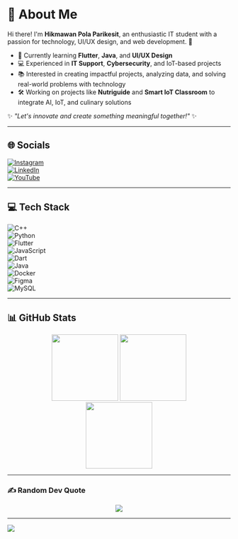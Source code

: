 # 💫 About Me  
Hi there! I'm **Hikmawan Pola Parikesit**, an enthusiastic IT student with a passion for technology, UI/UX design, and web development. 🚀  

- 🌱 Currently learning **Flutter**, **Java**, and **UI/UX Design**  
- 💻 Experienced in **IT Support**, **Cybersecurity**, and IoT-based projects  
- 📚 Interested in creating impactful projects, analyzing data, and solving real-world problems with technology  
- 🛠️ Working on projects like **Nutriguide** and **Smart IoT Classroom** to integrate AI, IoT, and culinary solutions  

✨ *"Let's innovate and create something meaningful together!"* ✨  

---

## 🌐 Socials  
[![Instagram](https://img.shields.io/badge/Instagram-%23E4405F.svg?style=flat&logo=Instagram&logoColor=white)](https://instagram.com/wan.capture)  
[![LinkedIn](https://img.shields.io/badge/LinkedIn-%230077B5.svg?style=flat&logo=linkedin&logoColor=white)](https://linkedin.com/in/hikmawan-polaparikesit)  
[![YouTube](https://img.shields.io/badge/YouTube-%23FF0000.svg?style=flat&logo=YouTube&logoColor=white)](https://youtube.com/@Nakulasadewa241)  

---

## 💻 Tech Stack  
![C++](https://img.shields.io/badge/C++-%2300599C.svg?style=flat&logo=c%2B%2B&logoColor=white)  
![Python](https://img.shields.io/badge/Python-%233670A0.svg?style=flat&logo=python&logoColor=%23FFD43B)  
![Flutter](https://img.shields.io/badge/Flutter-%2302569B.svg?style=flat&logo=Flutter&logoColor=white)  
![JavaScript](https://img.shields.io/badge/JavaScript-%23F7DF1E.svg?style=flat&logo=javascript&logoColor=%23000000)  
![Dart](https://img.shields.io/badge/Dart-%230175C2.svg?style=flat&logo=dart&logoColor=white)  
![Java](https://img.shields.io/badge/Java-%23ED8B00.svg?style=flat&logo=openjdk&logoColor=white)  
![Docker](https://img.shields.io/badge/Docker-%230db7ed.svg?style=flat&logo=docker&logoColor=white)  
![Figma](https://img.shields.io/badge/Figma-%23F24E1E.svg?style=flat&logo=figma&logoColor=white)  
![MySQL](https://img.shields.io/badge/MySQL-%234479A1.svg?style=flat&logo=mysql&logoColor=white)  

---

## 📊 GitHub Stats  
<div align="center">
  <img src="https://github-readme-stats.vercel.app/api?username=hikmawanpola&theme=radical&hide_border=true&include_all_commits=true&count_private=true" height="150px" />  
  <img src="https://github-readme-streak-stats.herokuapp.com/?user=hikmawanpola&theme=radical&hide_border=true" height="150px" />  
</div>  
<div align="center">
  <img src="https://github-readme-stats.vercel.app/api/top-langs/?username=hikmawanpola&theme=radical&hide_border=true&layout=compact" height="150px" />
</div>  

---

### ✍️ Random Dev Quote  
<div align="center">
  <img src="https://quotes-github-readme.vercel.app/api?type=vertical&theme=radical" />
</div>  

---

[![](https://visitcount.itsvg.in/api?id=hikmawanpola&icon=5&color=6)](https://visitcount.itsvg.in)
